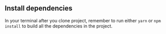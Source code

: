 ## Install dependencies

In your terminal after you clone project, remember to run either `yarn` or `npm install` to build all the dependencies in the project.
